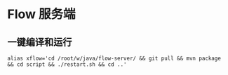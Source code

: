 # Flow 服务端

## 一键编译和运行
```shell script
alias xflow='cd /root/w/java/flow-server/ && git pull && mvn package && cd script && ./restart.sh && cd ..'
```
